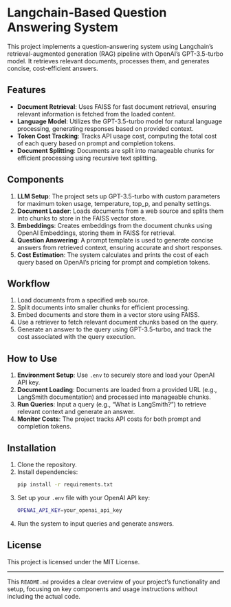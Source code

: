 

# Langchain-Based Question Answering System

This project implements a question-answering system using Langchain’s retrieval-augmented generation (RAG) pipeline with OpenAI’s GPT-3.5-turbo model. It retrieves relevant documents, processes them, and generates concise, cost-efficient answers.

## Features

- **Document Retrieval**: Uses FAISS for fast document retrieval, ensuring relevant information is fetched from the loaded content.
- **Language Model**: Utilizes the GPT-3.5-turbo model for natural language processing, generating responses based on provided context.
- **Token Cost Tracking**: Tracks API usage cost, computing the total cost of each query based on prompt and completion tokens.
- **Document Splitting**: Documents are split into manageable chunks for efficient processing using recursive text splitting.

## Components

1. **LLM Setup**: The project sets up GPT-3.5-turbo with custom parameters for maximum token usage, temperature, top_p, and penalty settings.
2. **Document Loader**: Loads documents from a web source and splits them into chunks to store in the FAISS vector store.
3. **Embeddings**: Creates embeddings from the document chunks using OpenAI Embeddings, storing them in FAISS for retrieval.
4. **Question Answering**: A prompt template is used to generate concise answers from retrieved context, ensuring accurate and short responses.
5. **Cost Estimation**: The system calculates and prints the cost of each query based on OpenAI’s pricing for prompt and completion tokens.

## Workflow

1. Load documents from a specified web source.
2. Split documents into smaller chunks for efficient processing.
3. Embed documents and store them in a vector store using FAISS.
4. Use a retriever to fetch relevant document chunks based on the query.
5. Generate an answer to the query using GPT-3.5-turbo, and track the cost associated with the query execution.
   
## How to Use

1. **Environment Setup**: Use `.env` to securely store and load your OpenAI API key.
2. **Document Loading**: Documents are loaded from a provided URL (e.g., LangSmith documentation) and processed into manageable chunks.
3. **Run Queries**: Input a query (e.g., “What is LangSmith?”) to retrieve relevant context and generate an answer.
4. **Monitor Costs**: The project tracks API costs for both prompt and completion tokens.

## Installation

1. Clone the repository.
2. Install dependencies:
   ```bash
   pip install -r requirements.txt
   ```
3. Set up your `.env` file with your OpenAI API key:
   ```bash
   OPENAI_API_KEY=your_openai_api_key
   ```
4. Run the system to input queries and generate answers.

## License

This project is licensed under the MIT License.

---

This `README.md` provides a clear overview of your project’s functionality and setup, focusing on key components and usage instructions without including the actual code.
